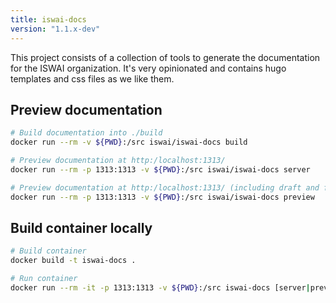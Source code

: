 ```yaml
---
title: iswai-docs
version: "1.1.x-dev"
---
```


This project consists of a collection of tools to generate the documentation
for the ISWAI organization. It's very opinionated and contains hugo templates
and css files as we like them.

## Preview documentation

```bash
# Build documentation into ./build
docker run --rm -v ${PWD}:/src iswai/iswai-docs build

# Preview documentation at http:/localhost:1313/
docker run --rm -p 1313:1313 -v ${PWD}:/src iswai/iswai-docs server

# Preview documentation at http:/localhost:1313/ (including draft and future content)
docker run --rm -p 1313:1313 -v ${PWD}:/src iswai/iswai-docs preview
```

## Build container locally

```bash
# Build container
docker build -t iswai-docs .

# Run container
docker run --rm -it -p 1313:1313 -v ${PWD}:/src iswai-docs [server|preview|build]
```

